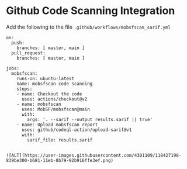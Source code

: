 # Github Code Scanning Integration

Add the following to the file ``` .github/workflows/mobsfscan_sarif.yml ```


``` name: mobsfscan sarif
on:
  push:
    branches: [ master, main ]
  pull_request:
    branches: [ master, main ]

jobs:
  mobsfscan:
    runs-on: ubuntu-latest
    name: mobsfscan code scanning
    steps:
    - name: Checkout the code
      uses: actions/checkout@v2
    - name: mobsfscan
      uses: MobSF/mobsfscan@main
      with:
        args: '. --sarif --output results.sarif || true'
    - name: Upload mobsfscan report
      uses: github/codeql-action/upload-sarif@v1
      with:
        sarif_file: results.sarif
        

![ALT](https://user-images.githubusercontent.com/4301109/118427198-839be300-b681-11eb-8b79-92b916ffe3ef.png)
